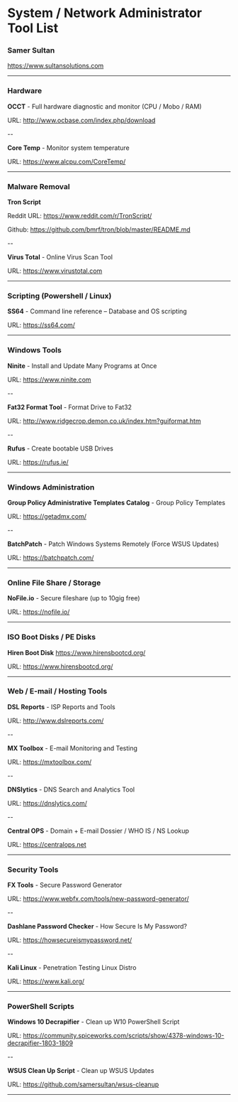 # System / Network Administrator Tool List


### Samer Sultan

https://www.sultansolutions.com

----

### Hardware 

**OCCT** - Full hardware diagnostic and monitor (CPU / Mobo / RAM)

URL: http://www.ocbase.com/index.php/download

--

**Core Temp** - Monitor system temperature

URL: https://www.alcpu.com/CoreTemp/


----
### Malware Removal

**Tron Script**

Reddit URL: https://www.reddit.com/r/TronScript/

Github: https://github.com/bmrf/tron/blob/master/README.md

--

**Virus Total** - Online Virus Scan Tool 

URL: https://www.virustotal.com



----

### Scripting (Powershell / Linux)

**SS64** - Command line reference – Database and OS scripting

URL: https://ss64.com/

----

### Windows Tools

**Ninite**  - Install and Update Many Programs at Once

URL: https://www.ninite.com

--


**Fat32 Format Tool** - Format Drive to Fat32 

URL: http://www.ridgecrop.demon.co.uk/index.htm?guiformat.htm

--

**Rufus** - Create bootable USB Drives

URL: https://rufus.ie/

----

### Windows Administration

**Group Policy Administrative Templates Catalog** - Group Policy Templates

URL: https://getadmx.com/

--

**BatchPatch** - Patch Windows Systems Remotely (Force WSUS Updates)

URL: https://batchpatch.com/

----

### Online File Share / Storage

**NoFile.io** - Secure fileshare (up to 10gig free)

URL: https://nofile.io/

----

### ISO Boot Disks / PE Disks

**Hiren Boot Disk** https://www.hirensbootcd.org/

URL: https://www.hirensbootcd.org/

----

### Web / E-mail / Hosting Tools 

**DSL Reports** - ISP Reports and Tools 

URL: http://www.dslreports.com/ 

--

**MX Toolbox** - E-mail Monitoring and Testing

URL: https://mxtoolbox.com/

--

**DNSlytics** - DNS Search and Analytics Tool

URL: https://dnslytics.com/

--

**Central OPS** - Domain + E-mail Dossier / WHO IS / NS Lookup 

URL: https://centralops.net

----

### Security Tools 


**FX Tools** - Secure Password Generator 

URL: https://www.webfx.com/tools/new-password-generator/

--

**Dashlane Password Checker** - How Secure Is My Password?

URL: https://howsecureismypassword.net/

--

**Kali Linux** - Penetration Testing Linux Distro

URL: https://www.kali.org/

----

### PowerShell Scripts

**Windows 10 Decrapifier** - Clean up W10 PowerShell Script 

URL: https://community.spiceworks.com/scripts/show/4378-windows-10-decrapifier-1803-1809

--

**WSUS Clean Up Script** - Clean up WSUS Updates 

URL: https://github.com/samersultan/wsus-cleanup

----

